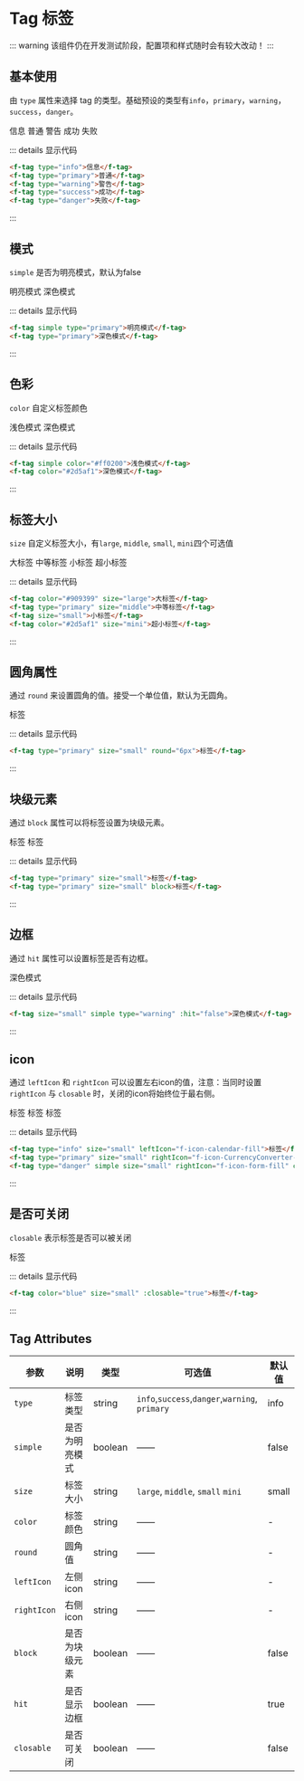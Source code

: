 # Tag 标签

::: warning
该组件仍在开发测试阶段，配置项和样式随时会有较大改动！
:::

## 基本使用

由 `type` 属性来选择 tag 的类型。基础预设的类型有`info`，`primary`，`warning`，`success`，`danger`。

<f-tag type="info">信息</f-tag>
<f-tag type="primary">普通</f-tag>
<f-tag type="warning">警告</f-tag>
<f-tag type="success">成功</f-tag>
<f-tag type="danger">失败</f-tag>

::: details 显示代码

```html
<f-tag type="info">信息</f-tag>
<f-tag type="primary">普通</f-tag>
<f-tag type="warning">警告</f-tag>
<f-tag type="success">成功</f-tag>
<f-tag type="danger">失败</f-tag>
```

:::

## 模式

`simple` 是否为明亮模式，默认为false

<f-tag simple type="primary">明亮模式</f-tag>
<f-tag type="primary">深色模式</f-tag>

::: details 显示代码

```html
<f-tag simple type="primary">明亮模式</f-tag>
<f-tag type="primary">深色模式</f-tag>
```

:::



## 色彩

`color` 自定义标签颜色

<f-tag simple color="#ff0200">浅色模式</f-tag>
<f-tag color="#2d5af1">深色模式</f-tag>

::: details 显示代码

```html
<f-tag simple color="#ff0200">浅色模式</f-tag>
<f-tag color="#2d5af1">深色模式</f-tag>
```

:::

## 标签大小

`size` 自定义标签大小，有`large`, `middle`, `small`, `mini`四个可选值

<f-tag color="#909399" size="large">大标签</f-tag>
<f-tag type="primary" size="middle">中等标签</f-tag>
<f-tag size="small">小标签</f-tag>
<f-tag color="#2d5af1" size="mini">超小标签</f-tag>

::: details 显示代码

```html
<f-tag color="#909399" size="large">大标签</f-tag>
<f-tag type="primary" size="middle">中等标签</f-tag>
<f-tag size="small">小标签</f-tag>
<f-tag color="#2d5af1" size="mini">超小标签</f-tag>
```

:::


## 圆角属性

通过 `round` 来设置圆角的值。接受一个单位值，默认为无圆角。

<f-tag type="primary" size="small" round="6px">标签</f-tag>

::: details 显示代码

```html
<f-tag type="primary" size="small" round="6px">标签</f-tag>
```

:::


## 块级元素

通过 `block` 属性可以将标签设置为块级元素。

<f-tag type="primary" size="small">标签</f-tag>
<f-tag type="primary" size="small" block>标签</f-tag>

::: details 显示代码

```html
<f-tag type="primary" size="small">标签</f-tag>
<f-tag type="primary" size="small" block>标签</f-tag>
```

:::

## 边框

通过 `hit` 属性可以设置标签是否有边框。

<f-tag size="small" type="warning" :hit="false">深色模式</f-tag>

::: details 显示代码

```html
<f-tag size="small" simple type="warning" :hit="false">深色模式</f-tag>
```

:::



## icon

通过 `leftIcon` 和 `rightIcon` 可以设置左右icon的值，注意：当同时设置 `rightIcon` 与 `closable` 时，关闭的icon将始终位于最右侧。

<f-tag type="info" size="small" leftIcon="f-icon-Daytimemode">标签</f-tag>
<f-tag type="primary" size="small" rightIcon="f-icon-email">标签</f-tag>
<f-tag type="danger" simple size="small" rightIcon="f-icon-form-fill" closable>标签</f-tag>


::: details 显示代码

```html
<f-tag type="info" size="small" leftIcon="f-icon-calendar-fill">标签</f-tag>
<f-tag type="primary" size="small" rightIcon="f-icon-CurrencyConverter-fill">标签</f-tag>
<f-tag type="danger" simple size="small" rightIcon="f-icon-form-fill" closable>标签</f-tag>
```

:::


## 是否可关闭

`closable` 表示标签是否可以被关闭

<f-tag color="blue" size="small" :closable="true">标签</f-tag>

::: details 显示代码

```html
<f-tag color="blue" size="small" :closable="true">标签</f-tag>
```

:::




## Tag Attributes

| 参数       | 说明              | 类型      | 可选值    | 默认值  |
| ---------- | --------------- | ------- | -------- | ------- |
| `type`    | 标签类型       | string  | `info`,`success`,`danger`,`warning`, `primary`  | info   |
| `simple`    | 是否为明亮模式       | boolean  | ——     | false   |
| `size`     | 标签大小      | string  | `large`, `middle`, `small` `mini` | small  |
| `color`    | 标签颜色      | string  | ——     | - |
| `round` | 圆角值     | string | ——                                | -   |
| `leftIcon` | 左侧icon     | string | ——       | -   |
| `rightIcon` | 右侧icon    | string | ——           | -   |
| `block` | 是否为块级元素     | boolean | ——        | false   |
| `hit` | 是否显示边框       | boolean | ——         | true   |
| `closable` | 是否可关闭         | boolean | ——       | false   |


<style scoped>
.f-tag {
  margin: 5px;
}
</style>
